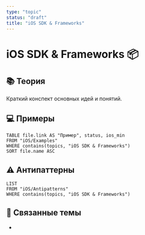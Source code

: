 ```yaml
---
type: "topic"
status: "draft"
title: "iOS SDK & Frameworks"
---
```


# iOS SDK & Frameworks 📦

## 📚 Теория
Краткий конспект основных идей и понятий.

## 💻 Примеры
```dataview
TABLE file.link AS "Пример", status, ios_min
FROM "iOS/Examples"
WHERE contains(topics, "iOS SDK & Frameworks")
SORT file.name ASC
```

## ⚠️ Антипаттерны
```dataview
LIST
FROM "iOS/Antipatterns"
WHERE contains(topics, "iOS SDK & Frameworks")
```

## 🔗 Связанные темы
- 
